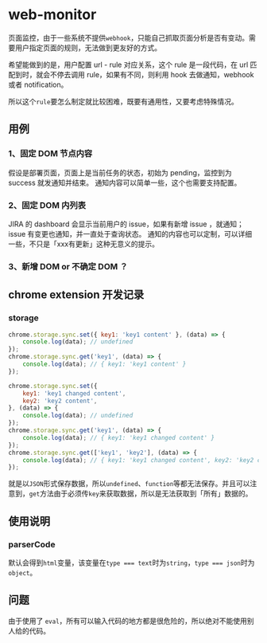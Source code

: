 # web-monitor

页面监控，由于一些系统不提供`webhook`，只能自己抓取页面分析是否有变动。需要用户指定页面的规则，无法做到更友好的方式。

希望能做到的是，用户配置 url - rule 对应关系，这个 rule 是一段代码，在 url 匹配到时，就会不停去调用 rule，如果有不同，则利用 hook 去做通知，webhook 或者 notification。

所以这个`rule`要怎么制定就比较困难，既要有通用性，又要考虑特殊情况。

## 用例

### 1、固定 DOM 节点内容

假设是部署页面，页面上是当前任务的状态，初始为 pending，监控到为 success 就发通知并结束。
通知内容可以简单一些，这个也需要支持配置。

### 2、固定 DOM 内列表

JIRA 的 dashboard 会显示当前用户的 issue，如果有新增 issue ，就通知；issue 有变更也通知，并一直处于查询状态。
通知的内容也可以定制，可以详细一些，不只是「xxx有更新」这种无意义的提示。

### 3、新增 DOM or 不确定 DOM ？


## chrome extension 开发记录

### storage

```js
chrome.storage.sync.set({ key1: 'key1 content' }, (data) => {
    console.log(data); // undefined
});
chrome.storage.sync.get('key1', (data) => {
    console.log(data); // { key1: 'key1 content' }
});
```

```js
chrome.storage.sync.set({
    key1: 'key1 changed content',
    key2: 'key2 content',
}, (data) => {
    console.log(data); // undefined
});
chrome.storage.sync.get('key1', (data) => {
    console.log(data); // { key1: 'key1 changed content' }
});
chrome.storage.sync.get(['key1', 'key2'], (data) => {
    console.log(data); // { key1: 'key1 changed content', key2: 'key2 content' }
});
```

就是以`JSON`形式保存数据，所以`undefined`、`function`等都无法保存。并且可以注意到，`get`方法由于必须传`key`来获取数据，所以是无法获取到「所有」数据的。

## 使用说明

### parserCode

默认会得到`html`变量，该变量在`type === text`时为`string`，`type === json`时为`object`。

## 问题

由于使用了 `eval`，所有可以输入代码的地方都是很危险的，所以绝对不能使用别人给的代码。